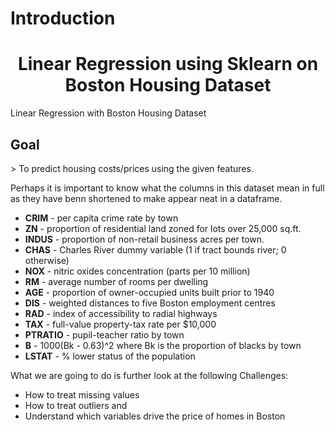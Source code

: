 <html>
  
  <div id="intro">
  <h1>Introduction</h1>
</div>
<body>
  <center>
<h1>Linear Regression using Sklearn on Boston Housing Dataset
    </center>
  </h1>
Linear Regression with Boston Housing Dataset

<h2>Goal</h2>
> To predict housing costs/prices using the given features. 

Perhaps it is important to know what the columns in this dataset mean in full as they have benn shortened to make appear neat in a dataframe. 

- **CRIM** - per capita crime rate by town
- **ZN** - proportion of residential land zoned for lots over 25,000 sq.ft.
- **INDUS** - proportion of non-retail business acres per town.
- **CHAS** - Charles River dummy variable (1 if tract bounds river; 0 otherwise)
- **NOX** - nitric oxides concentration (parts per 10 million)
- **RM** - average number of rooms per dwelling
- **AGE** - proportion of owner-occupied units built prior to 1940
- **DIS** - weighted distances to five Boston employment centres
- **RAD** - index of accessibility to radial highways
- **TAX** - full-value property-tax rate per $10,000
- **PTRATIO** - pupil-teacher ratio by town
- **B** - 1000(Bk - 0.63)^2 where Bk is the proportion of blacks by town
- **LSTAT** - % lower status of the population

What we are going to do is further look at the following Challenges:

- How to treat missing values
- How to treat outliers and 
- Understand which variables drive the price of homes in Boston
  </body>
</html>
